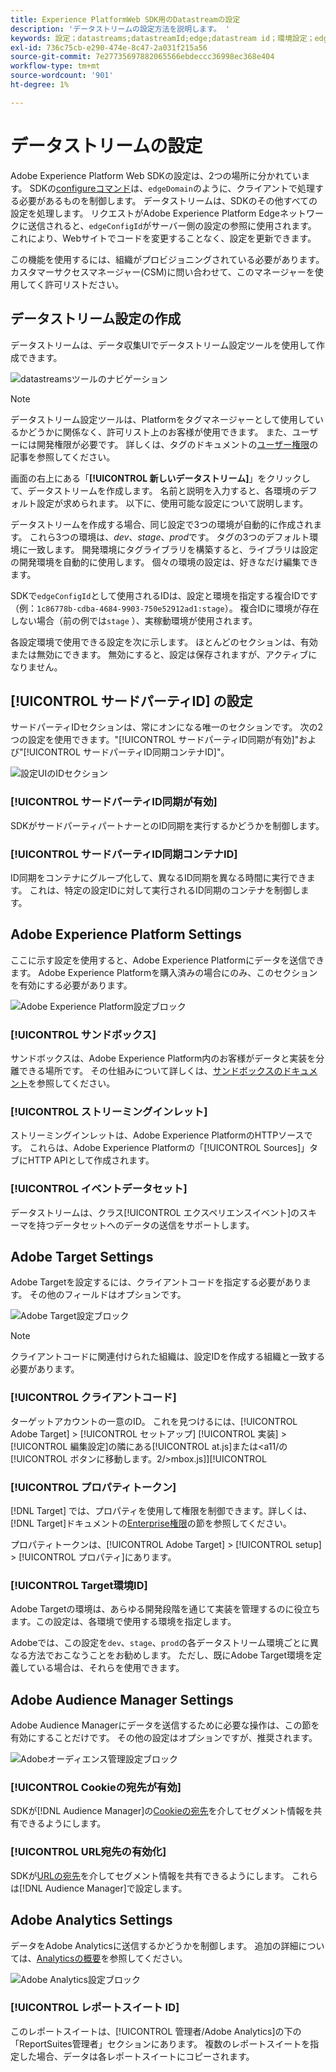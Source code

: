 ```yaml
---
title: Experience PlatformWeb SDK用のDatastreamの設定
description: 'データストリームの設定方法を説明します。 '
keywords: 設定；datastreams;datastreamId;edge;datastream id；環境設定；edgeConfigId;ID同期有効；ID同期コンテナID；サンドボックス；ストリーミングインレット；イベントデータセット；ターゲットコード；クライアントコード；Target環境ID;Cookie宛先；Analytics設定ブロックレポートスイートID;
exl-id: 736c75cb-e290-474e-8c47-2a031f215a56
source-git-commit: 7e27735697882065566ebdeccc36998ec368e404
workflow-type: tm+mt
source-wordcount: '901'
ht-degree: 1%

---
```



# データストリームの設定

Adobe Experience Platform Web SDKの設定は、2つの場所に分かれています。 SDKの[configureコマンド](configuring-the-sdk.md)は、`edgeDomain`のように、クライアントで処理する必要があるものを制御します。 データストリームは、SDKのその他すべての設定を処理します。 リクエストがAdobe Experience Platform Edgeネットワークに送信されると、`edgeConfigId`がサーバー側の設定の参照に使用されます。 これにより、Webサイトでコードを変更することなく、設定を更新できます。

この機能を使用するには、組織がプロビジョニングされている必要があります。 カスタマーサクセスマネージャー(CSM)に問い合わせて、このマネージャーを使用してく許可リストださい。

## データストリーム設定の作成

データストリームは、データ収集UIでデータストリーム設定ツールを使用して作成できます。

![datastreamsツールのナビゲーション](../images/datastreams/config.png)

>[!NOTE]
>
>データストリーム設定ツールは、Platformをタグマネージャーとして使用しているかどうかに関係なく、許可リスト上のお客様が使用できます。 また、ユーザーには開発権限が必要です。 詳しくは、タグのドキュメントの[ユーザー権限](../../tags/ui/administration/user-permissions.md)の記事を参照してください。

画面の右上にある「**[!UICONTROL 新しいデータストリーム]**」をクリックして、データストリームを作成します。 名前と説明を入力すると、各環境のデフォルト設定が求められます。 以下に、使用可能な設定について説明します。

データストリームを作成する場合、同じ設定で3つの環境が自動的に作成されます。 これら3つの環境は、*dev*、*stage*、*prod*&#x200B;です。 タグの3つのデフォルト環境に一致します。 開発環境にタグライブラリを構築すると、ライブラリは設定の開発環境を自動的に使用します。 個々の環境の設定は、好きなだけ編集できます。

SDKで`edgeConfigId`として使用されるIDは、設定と環境を指定する複合IDです（例：`1c86778b-cdba-4684-9903-750e52912ad1:stage`）。 複合IDに環境が存在しない場合（前の例では`stage` ）、実稼動環境が使用されます。

各設定環境で使用できる設定を次に示します。 ほとんどのセクションは、有効または無効にできます。 無効にすると、設定は保存されますが、アクティブになりません。

## [!UICONTROL サードパーティID] の設定

サードパーティIDセクションは、常にオンになる唯一のセクションです。 次の2つの設定を使用できます。&quot;[!UICONTROL サードパーティID同期が有効]&quot;および&quot;[!UICONTROL サードパーティID同期コンテナID]&quot;。

![設定UIのIDセクション](../images/datastreams/edge_configuration_identity.png)

### [!UICONTROL サードパーティID同期が有効]

SDKがサードパーティパートナーとのID同期を実行するかどうかを制御します。

### [!UICONTROL サードパーティID同期コンテナID]

ID同期をコンテナにグループ化して、異なるID同期を異なる時間に実行できます。 これは、特定の設定IDに対して実行されるID同期のコンテナを制御します。

## Adobe Experience Platform Settings

ここに示す設定を使用すると、Adobe Experience Platformにデータを送信できます。 Adobe Experience Platformを購入済みの場合にのみ、このセクションを有効にする必要があります。

![Adobe Experience Platform設定ブロック](../images/datastreams/edge_configuration_aep.png)

### [!UICONTROL サンドボックス]

サンドボックスは、Adobe Experience Platform内のお客様がデータと実装を分離できる場所です。 その仕組みについて詳しくは、[サンドボックスのドキュメント](../../sandboxes/home.md)を参照してください。

### [!UICONTROL ストリーミングインレット]

ストリーミングインレットは、Adobe Experience PlatformのHTTPソースです。 これらは、Adobe Experience Platformの「[!UICONTROL Sources]」タブにHTTP APIとして作成されます。

### [!UICONTROL イベントデータセット]

データストリームは、クラス[!UICONTROL エクスペリエンスイベント]のスキーマを持つデータセットへのデータの送信をサポートします。

## Adobe Target Settings

Adobe Targetを設定するには、クライアントコードを指定する必要があります。 その他のフィールドはオプションです。

![Adobe Target設定ブロック](../images/datastreams/edge_configuration_target.png)

>[!NOTE]
>
>クライアントコードに関連付けられた組織は、設定IDを作成する組織と一致する必要があります。

### [!UICONTROL クライアントコード]

ターゲットアカウントの一意のID。 これを見つけるには、[!UICONTROL Adobe Target] > [!UICONTROL セットアップ] [!UICONTROL 実装] > [!UICONTROL 編集設定]の隣にある[!UICONTROL at.js]または&lt;a11/の[!UICONTROL ボタンに移動します。2/>mbox.js]][!UICONTROL 

### [!UICONTROL プロパティトークン]

[!DNL Target] では、プロパティを使用して権限を制御できます。詳しくは、[!DNL Target]ドキュメントの[Enterprise権限](https://experienceleague.adobe.com/docs/target/using/administer/manage-users/enterprise/properties-overview.html?lang=ja)の節を参照してください。

プロパティトークンは、[!UICONTROL Adobe Target] > [!UICONTROL setup] > [!UICONTROL プロパティ]にあります。

### [!UICONTROL Target環境ID]

[](https://experienceleague.adobe.com/docs/target/using/administer/hosts.html) Adobe Targetの環境は、あらゆる開発段階を通じて実装を管理するのに役立ちます。この設定は、各環境で使用する環境を指定します。

Adobeでは、この設定を`dev`、`stage`、`prod`の各データストリーム環境ごとに異なる方法でおこなうことをお勧めします。 ただし、既にAdobe Target環境を定義している場合は、それらを使用できます。

## Adobe Audience Manager Settings

Adobe Audience Managerにデータを送信するために必要な操作は、この節を有効にすることだけです。 その他の設定はオプションですが、推奨されます。

![Adobeオーディエンス管理設定ブロック](../images/datastreams/edge_configuration_aam.png)

### [!UICONTROL Cookieの宛先が有効]

SDKが[!DNL Audience Manager]の[Cookieの宛先](https://experienceleague.adobe.com/docs/audience-manager/user-guide/features/destinations/custom-destinations/create-cookie-destination.html)を介してセグメント情報を共有できるようにします。

### [!UICONTROL URL宛先の有効化]

SDKが[URLの宛先](https://experienceleague.adobe.com/docs/audience-manager/user-guide/features/destinations/custom-destinations/create-url-destination.html)を介してセグメント情報を共有できるようにします。 これらは[!DNL Audience Manager]で設定します。

## Adobe Analytics Settings

データをAdobe Analyticsに送信するかどうかを制御します。 追加の詳細については、[Analyticsの概要](../data-collection/adobe-analytics/analytics-overview.md)を参照してください。

![Adobe Analytics設定ブロック](../images/datastreams/edge_configuration_aa.png)

### [!UICONTROL レポートスイート ID]

このレポートスイートは、[!UICONTROL 管理者/Adobe Analytics]の下の「ReportSuites管理者」セクションにあります。 複数のレポートスイートを指定した場合、データは各レポートスイートにコピーされます。
